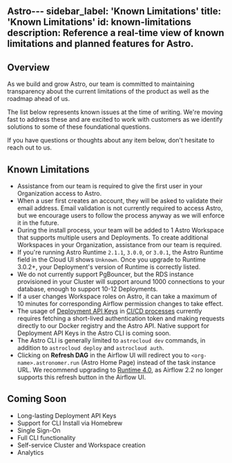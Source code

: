 Astro---
sidebar_label: 'Known Limitations'
title: 'Known Limitations'
id: known-limitations
description: Reference a real-time view of known limitations and planned features for Astro.
---

## Overview

As we build and grow Astro, our team is committed to maintaining transparency about the current limitations of the product as well as the roadmap ahead of us.

The list below represents known issues at the time of writing. We're moving fast to address these and are excited to work with customers as we identify solutions to some of these foundational questions.

If you have questions or thoughts about any item below, don't hesitate to reach out to us.

## Known Limitations

- Assistance from our team is required to give the first user in your Organization access to Astro.
- When a user first creates an account, they will be asked to validate their email address. Email validation is not currently required to access Astro, but we encourage users to follow the process anyway as we will enforce it in the future.
- During the install process, your team will be added to 1 Astro Workspace that supports multiple users and Deployments. To create additional Workspaces in your Organization, assistance from our team is required.
- If you're running Astro Runtime `2.1.1`, `3.0.0`, or `3.0.1`, the Astro Runtime field in the Cloud UI shows `Unknown`. Once you upgrade to Runtime 3.0.2+, your Deployment's version of Runtime is correctly listed.
- We do not currently support PgBouncer, but the RDS instance provisioned in your Cluster will support around 1000 connections to your database, enough to support 10-12 Deployments.
- If a user changes Workspace roles on Astro, it can take a maximum of 10 minutes for corresponding Airflow permission changes to take effect.
- The usage of [Deployment API Keys](api-keys.md) in [CI/CD processes](ci-cd.md) currently requires fetching a short-lived authentication token and making requests directly to our Docker registry and the Astro API. Native support for Deployment API Keys in the Astro CLI is coming soon.
- The Astro CLI is generally limited to `astrocloud dev` commands, in addition to `astrocloud deploy` and `astrocloud auth`.
- Clicking on **Refresh DAG** in the Airflow UI will redirect you to `<org-name>.astronomer.run` (Astro Home Page) instead of the task instance URL. We recommend upgrading to [Runtime 4.0](runtime-release-notes.md#astro-runtime-400), as Airflow 2.2 no longer supports this refresh button in the Airflow UI.

## Coming Soon

- Long-lasting Deployment API Keys
- Support for CLI Install via Homebrew
- Single Sign-On
- Full CLI functionality
- Self-service Cluster and Workspace creation
- Analytics
